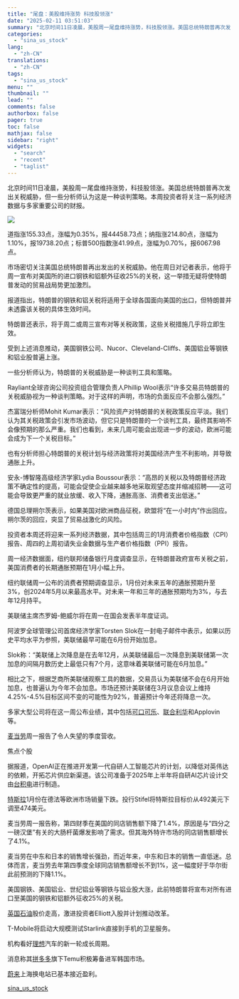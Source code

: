```yaml
---
title: "尾盘：美股维持涨势 科技股领涨"
date: "2025-02-11 03:51:03"
summary: "北京时间11日凌晨，美股周一尾盘维持涨势，科技股领涨。美国总统特朗普再次发..."
categories:
  - "sina_us_stock"
lang:
  - "zh-CN"
translations:
  - "zh-CN"
tags:
  - "sina_us_stock"
menu: ""
thumbnail: ""
lead: ""
comments: false
authorbox: false
pager: true
toc: false
mathjax: false
sidebar: "right"
widgets:
  - "search"
  - "recent"
  - "taglist"
---
```


北京时间11日凌晨，美股周一尾盘维持涨势，科技股领涨。美国总统特朗普再次发出关税威胁，但一些分析师认为这是一种谈判策略。本周投资者将关注一系列经济数据与多家重要公司的财报。

![](https://n.sinaimg.cn/tech/transform/59/w550h309/20250211/8832-38bb253e7d780afb44d2c5255889b026.webp)

道指涨155.33点，涨幅为0.35%，报44458.73点；纳指涨214.80点，涨幅为1.10%，报19738.20点；标普500指数涨41.99点，涨幅为0.70%，报6067.98点。

市场密切关注美国总统特朗普再出发出的关税威胁。他在周日对记者表示，他将于周一宣布对美国所的进口钢铁和铝额外征收25%的关税，这一举措无疑将使特朗普发动的贸易战局势更加激烈。

报道指出，特朗普的钢铁和铝关税将适用于全球各国面向美国的出口，但特朗普并未透露该关税的具体生效时间。

特朗普还表示，将于周二或周三宣布对等关税政策，这些关税措施几乎将立即生效。

受到上述消息推动，美国钢铁公司、Nucor、Cleveland-Cliffs、美国铝业等钢铁和铝业股普遍上涨。

一些分析师认为，特朗普的关税威胁是一种谈判工具和策略。

Rayliant全球咨询公司投资组合管理负责人Phillip Wool表示“许多交易员特朗普的关税威胁视为一种谈判策略。对于这样的声明，市场的负面反应不会那么强烈。”

杰富瑞分析师Mohit Kumar表示：“风险资产对特朗普的关税政策反应平淡。我们认为其关税政策会引发市场波动，但它只是特朗普的一个谈判工具，最终其影响不会像预期的那么严重。我们也看到，未来几周可能会出现进一步的波动，欧洲可能会成为下一个关税目标。”

也有分析师担心特朗普的关税计划与经济政策将对美国经济产生不利影响，并导致通胀上升。

安永-博智隆高级经济学家Lydia Boussour表示：“高昂的关税以及特朗普经济政策不确定性的提高，可能会促使企业越来越多地采取观望态度并缩减招聘——这可能会导致更严重的就业放缓、收入下降，通胀高涨、消费者支出低迷。”

德国总理朔尔茨表示，如果美国对欧洲商品征税，欧盟将“在一小时内”作出回应。朔尔茨的回应，突显了贸易战激化的风险。

投资者本周还将迎来一系列经济数据，其中包括周三的1月消费者价格指数（CPI）报告、周四的上周初请失业金数据与生产者价格指数（PPI）报告。

周一经济数据面，纽约联邦储备银行月度调查显示，在特朗普政府宣布关税之前，美国消费者的长期通胀预期在1月小幅上升。

纽约联储周一公布的消费者预期调查显示，1月份对未来五年的通胀预期升至3%，创2024年5月以来最高水平。对未来一年和三年的通胀预期均为3%，与去年12月持平。

美联储主席杰罗姆-鲍威尔将在周一在国会发表半年度证词。

阿波罗全球管理公司首席经济学家Torsten Slok在一封电子邮件中表示，如果以历史平均水平为参照，美联储最早可能在6月份开始加息。

Slok称：“美联储上次降息是在去年12月，从美联储最后一次降息到美联储第一次加息的间隔月数历史上最低只有7个月，这意味着美联储可能在6月加息。”

相比之下，根据芝商所美联储观察工具的数据，交易员认为美联储不会在6月开始加息，也普遍认为今年不会加息。市场还预计美联储在3月议息会议上维持4.25%-4.5%目标区间不变的可能性为92%，普遍预计今年还将降息一次。

多家大型公司将在这一周公布业绩，其中包括[可口可乐](https://stock.finance.sina.com.cn/usstock/quotes/KO.html)、[联合利华](https://stock.finance.sina.com.cn/usstock/quotes/UL.html)和Applovin等。

[麦当劳](https://stock.finance.sina.com.cn/usstock/quotes/MCD.html)周一报告了令人失望的季度营收。

焦点个股

据报道，OpenAI正在推进开发第一代自研人工智能芯片的计划，以降低对英伟达的依赖，开拓芯片供应新渠道。该公司准备于2025年上半年将自研AI芯片设计交由[台积电](https://stock.finance.sina.com.cn/usstock/quotes/TSM.html)进行制造。

[特斯拉](https://stock.finance.sina.com.cn/usstock/quotes/TSLA.html)1月份在德法等欧洲市场销量下跌。投行Stifel将特斯拉目标价从492美元下调至474美元。

麦当劳周一报告称，第四财季在美国的同店销售额下降了1.4%，原因是与“四分之一磅汉堡”有关的大肠杆菌爆发影响了需求。但其海外特许市场的同店销售额增长了4.1%。

麦当劳在中东和日本的销售增长强劲，而近年来，中东和日本的销售一直低迷。总体而言，麦当劳去年第四季度全球同店销售额增长不到1%，这一幅度好于华尔街此前预测的下降1.1%。

美国钢铁、美国铝业、世纪铝业等钢铁与铝业股大涨，此前特朗普将宣布对所有进口至美国的钢铁和铝额外征收25%的关税。

[英国石油](https://stock.finance.sina.com.cn/usstock/quotes/BP.html)股价走高，激进投资者Elliott入股并计划推动改革。

T-Mobile将启动大规模测试Starlink直接到手机的卫星服务。

机构看好[理想](https://stock.finance.sina.com.cn/usstock/quotes/LI.html)汽车的新一轮成长周期。

消息称其[拼多多](https://stock.finance.sina.com.cn/usstock/quotes/PDD.html)旗下Temu积极筹备进军韩国市场。

[蔚来](https://stock.finance.sina.com.cn/usstock/quotes/NIO.html)上海换电站已基本接近盈利。

[sina_us_stock](https://finance.sina.com.cn/stock/usstock/c/2025-02-11/doc-ineizvkv3795050.shtml)
